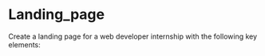 # Landing_page
Create a landing page for a web developer internship with the following key elements:

